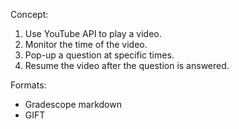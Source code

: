 
Concept:

1. Use YouTube API to play a video.
2. Monitor the time of the video.
3. Pop-up a question at specific times.
4. Resume the video after the question is answered.


Formats:

- Gradescope markdown
- GIFT
